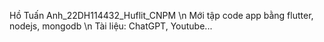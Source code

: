 Hồ Tuấn Anh_22DH114432_Huflit_CNPM \n
Mới tập code app bằng flutter, nodejs, mongodb \n
Tài liệu: ChatGPT, Youtube...

